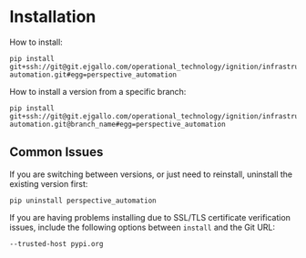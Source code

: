 
# Installation

How to install:
```
pip install git+ssh://git@git.ejgallo.com/operational_technology/ignition/infrastructure/test-automation.git#egg=perspective_automation
```

How to install a version from a specific branch:
```
pip install git+ssh://git@git.ejgallo.com/operational_technology/ignition/infrastructure/test-automation.git@branch_name#egg=perspective_automation
```

## Common Issues

If you are switching between versions, or just need to reinstall, uninstall the existing version first:
```
pip uninstall perspective_automation
```

If you are having problems installing due to SSL/TLS certificate verification issues, include the following options between `install` and the Git URL:
```
--trusted-host pypi.org
```